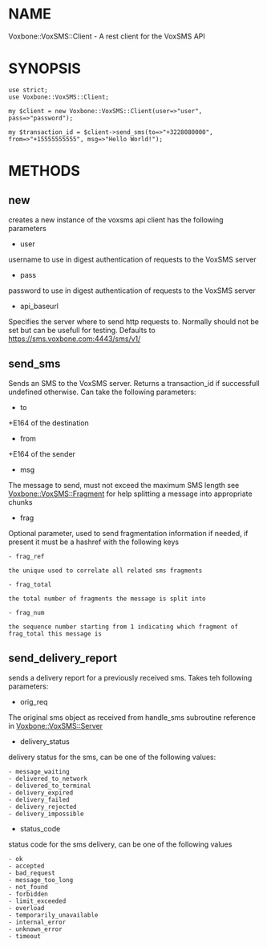 # NAME

Voxbone::VoxSMS::Client - A rest client for the VoxSMS API

# SYNOPSIS

    use strict;
    use Voxbone::VoxSMS::Client;

    my $client = new Voxbone::VoxSMS::Client(user=>"user", pass=>"password");

    my $transaction_id = $client->send_sms(to=>"+3228080000", from=>"+15555555555", msg=>"Hello World!");

# METHODS

## new

creates a new instance of the voxsms api client has the following parameters

- user

username to use in digest authentication of requests to the VoxSMS server

- pass

password to use in digest authentication of requests to the VoxSMS server

- api_baseurl

Specifies the server where to send http requests to. Normally should not be set but can be usefull for testing.  Defaults to https://sms.voxbone.com:4443/sms/v1/

## send_sms

Sends an SMS to the VoxSMS server.  Returns a transaction_id if successfull undefined otherwise.  Can take the following parameters:

- to

+E164 of the destination

- from

+E164 of the sender

- msg

The message to send, must not exceed the maximum SMS length see [Voxbone::VoxSMS::Fragment](http://search.cpan.org/perldoc?Voxbone::VoxSMS::Fragment) for help splitting a message into appropriate chunks

- frag

Optional parameter, used to send fragmentation information if needed, if present it must be a hashref with the following keys

    - frag_ref

    the unique used to correlate all related sms fragments

    - frag_total

    the total number of fragments the message is split into

    - frag_num

    the sequence number starting from 1 indicating which fragment of frag_total this message is



## send_delivery_report

sends a delivery report for a previously received sms.  Takes teh following parameters:

- orig_req

The original sms object as received from handle_sms subroutine reference in [Voxbone::VoxSMS::Server](http://search.cpan.org/perldoc?Voxbone::VoxSMS::Server) 

- delivery_status

delivery status for the sms, can be one of the following values:

    - message_waiting
    - delivered_to_network
    - delivered_to_terminal
    - delivery_expired
    - delivery_failed
    - delivery_rejected
    - delivery_impossible

- status_code

status code for the sms delivery, can be one of the following values

    - ok
    - accepted
    - bad_request
    - message_too_long
    - not_found
    - forbidden
    - limit_exceeded
    - overload
    - temporarily_unavailable
    - internal_error
    - unknown_error
    - timeout
